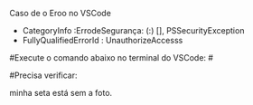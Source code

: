 Caso de o Eroo no VSCode 
+ CategoryInfo          :ErrodeSegurança: (:) [], PSSecurityException
+ FullyQualifiedErrorId : UnauthorizeAccesss

#Execute o comando abaixo no terminal do VSCode: #
 




#Precisa verificar:

minha seta está sem a foto.
